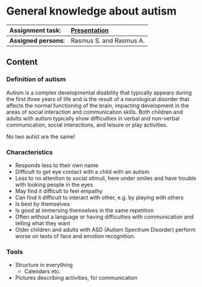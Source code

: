 # General knowledge about autism #

| **Assignment task:** | [Presentation](https://docs.google.com/present/edit?id=0Aa_O5s2PiU0oZHJ2ZGNwel83MDRkZDdyOWY1) |
|:---------------------|:----------------------------------------------------------------------------------------------|
| **Assigned persons:** | Rasmus S. and Rasmus A.                                                                       |

## Content ##
<a href='Hidden comment: 
'></a>

### Definition of autism ###

Autism is a complex developmental disability that typically appears during the first three years of life and is the result of a neurological disorder that affects the normal functioning of the brain, impacting development in the areas of social interaction and communication skills. Both children and adults with autism typically show difficulties in verbal and non-verbal communication, social interactions, and leisure or play activities.

No two autist are the same!

### Characteristics ###

  * Responds less to their own name
  * Difficult to get eye contact with a child with an autism
  * Less to no attention to social stimuli, here under smiles and have trouble with looking people in the eyes
  * May find it difficult to feel empathy
  * Can find it difficult to interact with other, e.g. by playing with others
  * Is best by themselves
  * Is good at immersing themselves in the same repetition
  * Often without a language or having difficulties with communication and telling what they want
  * Older children and adults with ASD (Autism Spectrum Disorder) perform worse on tests of face and emotion recognition.

### Tools ###
  * Structure in everything
    * Calendars etc.
  * Pictures describing activities, for communication